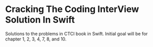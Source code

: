 # Cracking The Coding InterView Solution In Swift
Solutions to the problems in CTCI book in Swift.
Initial goal will be for chapter 1, 2, 3, 4, 7, 8, and 10. 
